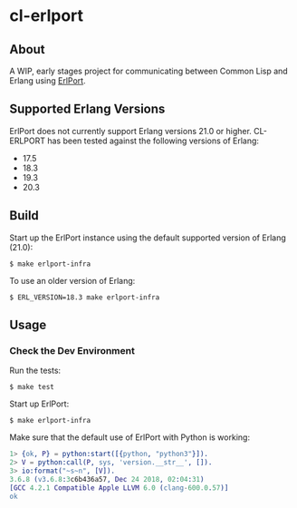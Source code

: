 # cl-erlport

## About

A WIP, early stages project for communicating between Common Lisp and Erlang
using [ErlPort](http://erlport.org).

## Supported Erlang Versions

ErlPort does not currently support Erlang versions 21.0 or higher. CL-ERLPORT
has been tested against the following versions of Erlang:

* 17.5
* 18.3
* 19.3
* 20.3

## Build

Start up the ErlPort instance using the default supported version of Erlang
(21.0):

```shell
$ make erlport-infra
```

To use an older version of Erlang:

```shell
$ ERL_VERSION=18.3 make erlport-infra
```

## Usage

### Check the Dev Environment

Run the tests:

```shell
$ make test
```

Start up ErlPort:

```shell
$ make erlport-infra
```

Make sure that the default use of ErlPort with Python is working:

```erlang
1> {ok, P} = python:start([{python, "python3"}]).
2> V = python:call(P, sys, 'version.__str__', []).
3> io:format("~s~n", [V]).
3.6.8 (v3.6.8:3c6b436a57, Dec 24 2018, 02:04:31)
[GCC 4.2.1 Compatible Apple LLVM 6.0 (clang-600.0.57)]
ok
```

